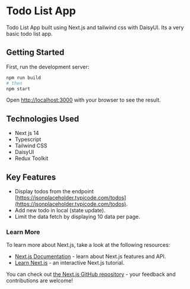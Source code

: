 # Todo List App

Todo List App built using Next.js and tailwind css with DaisyUI.
Its a very basic todo list app.

## Getting Started

First, run the development server:

```bash
npm run build
# then
npm start
```

Open [http://localhost:3000](http://localhost:3000) with your browser to see the result.

## Technologies Used

- Next js 14
- Typescript
- Tailwind CSS
- DaisyUI
- Redux Toolkit

## Key Features

- Display todos from the endpoint [https://jsonplaceholder.typicode.com/todos](https://jsonplaceholder.typicode.com/todos).
- Add new todo in local (state update).
- Limit the data fetch by displaying 10 data per page.

### Learn More

To learn more about Next.js, take a look at the following resources:

- [Next.js Documentation](https://nextjs.org/docs) - learn about Next.js features and API.
- [Learn Next.js](https://nextjs.org/learn) - an interactive Next.js tutorial.

You can check out [the Next.js GitHub repository](https://github.com/vercel/next.js) - your feedback and contributions are welcome!